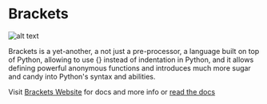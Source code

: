 
# Brackets

![alt text](https://github.com/pooya-eghbali/brackets/raw/master/logo.png "Python Brackets")

Brackets is a yet-another, a not just a pre-processor, a language built on top of Python, allowing to use {} instead of indentation in Python, and it allows defining powerful anonymous functions and introduces much more sugar and candy into Python's syntax and abilities.

Visit [Brackets Website](http://python-brackets.org) for docs and more info or
[read the docs](http://docs.python-brackets.org)
